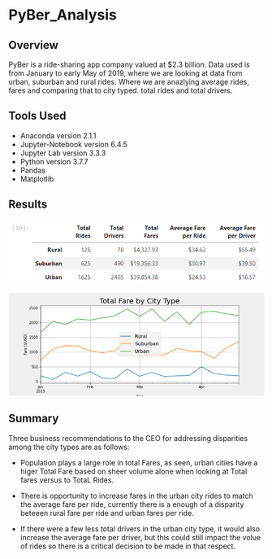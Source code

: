 # PyBer_Analysis

## Overview 

PyBer is a ride-sharing app company valued at $2.3 billion. Data used is from January to early May of 2019, where we are looking at data from urban, suburban and rural rides. Where we are anazlying average rides, fares and comparing that to city typed. total rides and total drivers.

## Tools Used
* Anaconda version 2.1.1
* Jupyter-Notebook version 6.4.5
* Jupyter Lab version 3.3.3
* Python version 3.7.7
* Pandas
* Matplotlib

## Results

![Pyber_sum_DF.png](Analysis/Pyber_sum_DF.png)

![Pyber_fare_suammary.png](Analysis/Pyber_fare_summary.png)

## Summary
Three business recommendations to the CEO for addressing disparities among the city types are as follows:
    
* Population plays a large role in total Fares, as seen, urban cities have a higer Total Fare based on sheer volume alone when looking at Total fares versus to TotaL Rides.
    
* There is opportunity to increase fares in the urban city rides to match the average fare per ride, currently there is a enough of a disparity beteeen rural fare per ride and urban fares per ride.  

* If there were a few less total drivers in the urban city type, it would also increase the average fare per driver, but this could still impact the volue of rides so there is a critical decision to be made in that respect.

